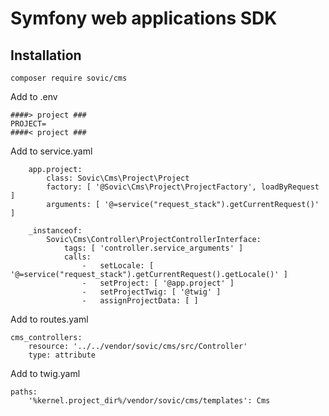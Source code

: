 # Symfony web applications SDK

## Installation

```shell
composer require sovic/cms
```

Add to .env

```shell
####> project ###
PROJECT=
####< project ###
```

Add to service.yaml

```shell
    app.project:
        class: Sovic\Cms\Project\Project
        factory: [ '@Sovic\Cms\Project\ProjectFactory', loadByRequest ]
        arguments: [ '@=service("request_stack").getCurrentRequest()' ]

    _instanceof:
        Sovic\Cms\Controller\ProjectControllerInterface:
            tags: [ 'controller.service_arguments' ]
            calls:
                -   setLocale: [ '@=service("request_stack").getCurrentRequest().getLocale()' ]
                -   setProject: [ '@app.project' ]
                -   setProjectTwig: [ '@twig' ]
                -   assignProjectData: [ ]
```

Add to routes.yaml

```shell
cms_controllers:
    resource: '../../vendor/sovic/cms/src/Controller'
    type: attribute
```

Add to twig.yaml

```shell
paths:
    '%kernel.project_dir%/vendor/sovic/cms/templates': Cms
```
